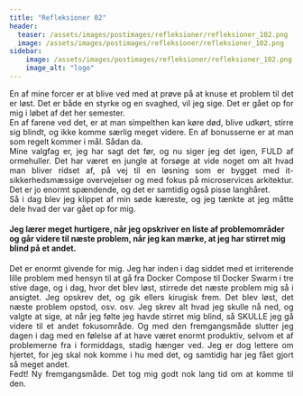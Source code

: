 ```yaml
---
title: "Refleksioner 02"
header:
  teaser: /assets/images/postimages/refleksioner/refleksioner_102.png
  image: /assets/images/postimages/refleksioner/refleksioner_102.png
sidebar:
    image: /assets/images/postimages/refleksioner/refleksioner_102.png
    image_alt: "logo"
---
```

<p style="text-align: justify; hyphens: auto;">
En af mine forcer er at blive ved med at prøve på at knuse et problem til det er løst. Det er både en styrke og en svaghed, vil jeg sige. Det er gået op for mig i løbet af det her semester. 
<br>
En af farene ved det, er at man simpelthen kan køre død, blive udkørt, stirre sig blindt, og ikke komme særlig meget videre. En af bonusserne er at man som regelt kommer i mål. Sådan da.
<br>
Mine valgfag er, jeg har sagt det før, og nu siger jeg det igen, FULD af ormehuller. Det har været en jungle at forsøge at vide noget om alt hvad man bliver ridset af, på vej til en løsning som er bygget med it-sikkerhedsmæssige overvejelser og med fokus på microservices arkitektur. Det er jo enormt spændende, og det er samtidig også pisse langhåret. 
<br>
Så i dag blev jeg klippet af min søde kæreste, og jeg tænkte at jeg måtte dele hvad der var gået op for mig. 
</p>
<h4> Jeg lærer meget hurtigere, når jeg opskriver en liste af problemområder og går videre til næste problem, når jeg kan mærke, at jeg har stirret mig blind på et andet. </h4>
<p style="text-align: justify; hyphens: auto;">
Det er enormt givende for mig. Jeg har inden i dag siddet med et irriterende lille problem med hensyn til at gå fra Docker Compose til Docker Swarm i tre stive dage, og i dag, hvor det blev løst, stirrede det næste problem mig så i ansigtet. Jeg opskrev det, og gik ellers kirugisk frem. Det blev løst, det næste problem opstod, osv. osv. 
</h4> Jeg skrev alt hvad jeg skulle nå ned, og valgte at sige, at når jeg følte jeg havde stirret mig blind, så SKULLE jeg gå videre til et andet fokusområde. </h4>
Og med den fremgangsmåde slutter jeg dagen i dag med en følelse af at have været enormt produktiv, selvom et af problemerne fra i formiddags, stadig hænger ved. Jeg er dog lettere om hjertet, for jeg skal nok komme i hu med det, og samtidig har jeg fået gjort så meget andet.
<br> Fedt! Ny fremgangsmåde. Det tog mig godt nok lang tid om at komme til den. 
</p>

